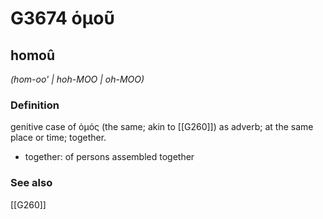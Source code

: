 # G3674 ὁμοῦ

## homoû

_(hom-oo' | hoh-MOO | oh-MOO)_

### Definition

genitive case of ὁμός (the same; akin to [[G260]]) as adverb; at the same place or time; together.

- together: of persons assembled together

### See also

[[G260]]

